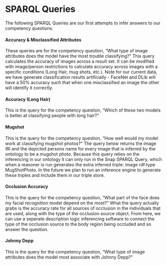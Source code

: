 # SPARQL Queries

The following SPARQL Queries are our first attempts to infer answers to our competency questions.

#### Accuracy & Misclassified Attributes
These queries are for the competency question, “What type of image attributes does the model have the most trouble classifying?" This query calculates the accuracy of images across a result set. It can be modified with image/person restrictions to calculate accuracy across images with a specific conditions (Long Hair, mug shots, etc.). Note for our current data, we have generate classification results artificially - FaceNet and DLib will have a 50% accuracy such that when one misclassified an image the other will identify it correctly.


#### Accuracy (Long Hair)
This is the query for the competency question, “Which of these two models is better at classifying people with long hair?"


#### Mugshot
This is the query for the competency question, “How well would my model work at classifying mugshot photos?" The query below returns the image IRI and the depicted persons name for every image that is inferred by the ontology to be a mugshot photo. Because this query relies on the inferencing in our ontology it can only run in the Snap SPARQL Query, which when a reasoner is run generates the extra inferred triple: image rdf:type MugShotPhoto. In the future we plan to run an inference engine to generate these triples and include them in our triple store.


#### Occlusion Accuracy
This is the query for the competency question, “What part of the face does my facial recognition model depend on the most?” What the query actually grabs is the accuracy rate for all sources of occlusion in the individuals that are used, along with the type of the occlusion source object. From here, we can use a seperate description logic inferencing software to connect the type of the occlusion source to the body region being occluded and so answer the question.


#### Johnny Depp
This is the query for the competency question, “What type of image attributes does the model most associate with Johnny Depp?"
